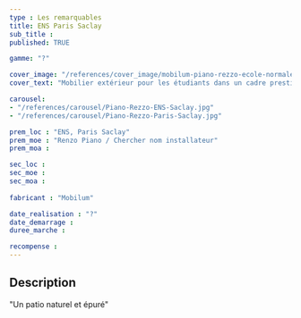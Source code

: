 ```yaml
---
type : Les remarquables
title: ENS Paris Saclay
sub_title : 
published: TRUE

gamme: "?" 

cover_image: "/references/cover_image/mobilum-piano-rezzo-ecole-normale-superieure-ens.jpg"
cover_text: "Mobilier extérieur pour les étudiants dans un cadre prestigieux"

carousel: 
- "/references/carousel/Piano-Rezzo-ENS-Saclay.jpg"
- "/references/carousel/Piano-Rezzo-Paris-Saclay.jpg"

prem_loc : "ENS, Paris Saclay"
prem_moe : "Renzo Piano / Chercher nom installateur"
prem_moa :

sec_loc :
sec_moe :
sec_moa :
 
fabricant : "Mobilum"

date_realisation : "?"
date_demarrage :
duree_marche :

recompense :
---
```


## Description
 "Un patio naturel et épuré"